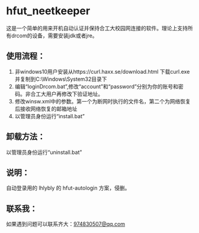 # hfut_neetkeeper
这是一个简单的用来开机自动认证并保持合工大校园网连接的软件。理论上支持所有drcom的设备，需要安装jdk或者jre。
## 使用流程：
1. 非windows10用户安装从https://curl.haxx.se/download.html 下载curl.exe并复制到C:\Windows\System32目录下
2. 编辑“loginDrcom.bat”,修改“account”和“password”分别为你的账号和密码。非合工大用户再修改下验证地址。
3. 修改winsw.xml中的参数。第一个为断网时执行的文件名，第二个为网络恢复后接收网络恢复的邮箱地址
4. 以管理员身份运行“install.bat”
## 卸载方法：
以管理员身份运行“uninstall.bat”
## 说明：
自动登录用的 lhlybly 的 hfut-autologin 方案，侵删。
## 联系我：
如果遇到问题可以联系齐大：974830507@qq.com
